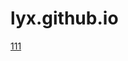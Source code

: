 # lyx.github.io
<a href="https://zheshiliuyixiaoa.github.io/day05.%E5%88%98%E4%B8%80%E9%AA%81/html/03.%E5%8D%A7%E9%BE%99%E6%8E%A7%E8%82%A1.html">111</a> 

